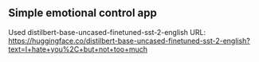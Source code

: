 ## Simple emotional control app

Used distilbert-base-uncased-finetuned-sst-2-english
URL: https://huggingface.co/distilbert-base-uncased-finetuned-sst-2-english?text=I+hate+you%2C+but+not+too+much